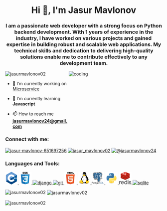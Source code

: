 <h1 align="center">Hi 👋, I'm Jasur Mavlonov</h1>
<h3 align="center">I am a passionate web developer with a strong focus on Python backend development. With 1 years of experience in the industry, I have worked on various projects and gained expertise in building robust and scalable web applications. My technical skills and dedication to delivering high-quality solutions enable me to contribute effectively to any development team.</h3>

<img align="right" alt="coding" width="300" height="200" src="!https://github.com/jasurmavlonov02/jasurmavlonov02/assets/108140941/3168644a-07ba-44eb-a1f0-3c6b787dc33f
">

<p align="left"> <img src="[https://komarev.com/ghpvc/?username=jasurmavlonov02&label=Profile%20views&color=0e75b6&style=flat](https://gifdb.com/images/high/coding-animated-laptop-flow-stream-ja04010rm5o68zfk.gif)" alt="jasurmavlonov02" /> </p>

- 🔭 I’m currently working on [Microservice](https://dash.tm.uz/)

- 🌱 I’m currently learning **Javascript**

- 📫 How to reach me **jasurmavlonov24@gmail.com**

<h3 align="left">Connect with me:</h3>
<p align="left">
<a href="https://linkedin.com/in/jasur-mavlonov-651697256" target="blank"><img align="center" src="https://raw.githubusercontent.com/rahuldkjain/github-profile-readme-generator/master/src/images/icons/Social/linked-in-alt.svg" alt="jasur-mavlonov-651697256" height="30" width="40" /></a>
<a href="https://instagram.com/jasur_mavlonov02" target="blank"><img align="center" src="https://raw.githubusercontent.com/rahuldkjain/github-profile-readme-generator/master/src/images/icons/Social/instagram.svg" alt="jasur_mavlonov02" height="30" width="40" /></a>
<a href="https://medium.com/@jasurmavlonov24" target="blank"><img align="center" src="https://raw.githubusercontent.com/rahuldkjain/github-profile-readme-generator/master/src/images/icons/Social/medium.svg" alt="@jasurmavlonov24" height="30" width="40" /></a>
</p>

<h3 align="left">Languages and Tools:</h3>
<p align="left"> <a href="https://www.w3schools.com/cpp/" target="_blank" rel="noreferrer"> <img src="https://raw.githubusercontent.com/devicons/devicon/master/icons/cplusplus/cplusplus-original.svg" alt="cplusplus" width="40" height="40"/> </a> <a href="https://www.w3schools.com/css/" target="_blank" rel="noreferrer"> <img src="https://raw.githubusercontent.com/devicons/devicon/master/icons/css3/css3-original-wordmark.svg" alt="css3" width="40" height="40"/> </a> <a href="https://www.djangoproject.com/" target="_blank" rel="noreferrer"> <img src="https://cdn.worldvectorlogo.com/logos/django.svg" alt="django" width="40" height="40"/> </a> <a href="https://git-scm.com/" target="_blank" rel="noreferrer"> <img src="https://www.vectorlogo.zone/logos/git-scm/git-scm-icon.svg" alt="git" width="40" height="40"/> </a> <a href="https://www.w3.org/html/" target="_blank" rel="noreferrer"> <img src="https://raw.githubusercontent.com/devicons/devicon/master/icons/html5/html5-original-wordmark.svg" alt="html5" width="40" height="40"/> </a> <a href="https://www.linux.org/" target="_blank" rel="noreferrer"> <img src="https://raw.githubusercontent.com/devicons/devicon/master/icons/linux/linux-original.svg" alt="linux" width="40" height="40"/> </a> <a href="https://www.postgresql.org" target="_blank" rel="noreferrer"> <img src="https://raw.githubusercontent.com/devicons/devicon/master/icons/postgresql/postgresql-original-wordmark.svg" alt="postgresql" width="40" height="40"/> </a> <a href="https://www.python.org" target="_blank" rel="noreferrer"> <img src="https://raw.githubusercontent.com/devicons/devicon/master/icons/python/python-original.svg" alt="python" width="40" height="40"/> </a> <a href="https://redis.io" target="_blank" rel="noreferrer"> <img src="https://raw.githubusercontent.com/devicons/devicon/master/icons/redis/redis-original-wordmark.svg" alt="redis" width="40" height="40"/> </a> <a href="https://www.sqlite.org/" target="_blank" rel="noreferrer"> <img src="https://www.vectorlogo.zone/logos/sqlite/sqlite-icon.svg" alt="sqlite" width="40" height="40"/> </a> </p>

<p><img align="left" src="https://github-readme-stats.vercel.app/api/top-langs?username=jasurmavlonov02&show_icons=true&locale=en&layout=compact" alt="jasurmavlonov02" /></p>

<p>&nbsp;<img align="center" src="https://github-readme-stats.vercel.app/api?username=jasurmavlonov02&show_icons=true&locale=en" alt="jasurmavlonov02" /></p>

<p><img align="center" src="https://github-readme-streak-stats.herokuapp.com/?user=jasurmavlonov02&" alt="jasurmavlonov02" /></p>
